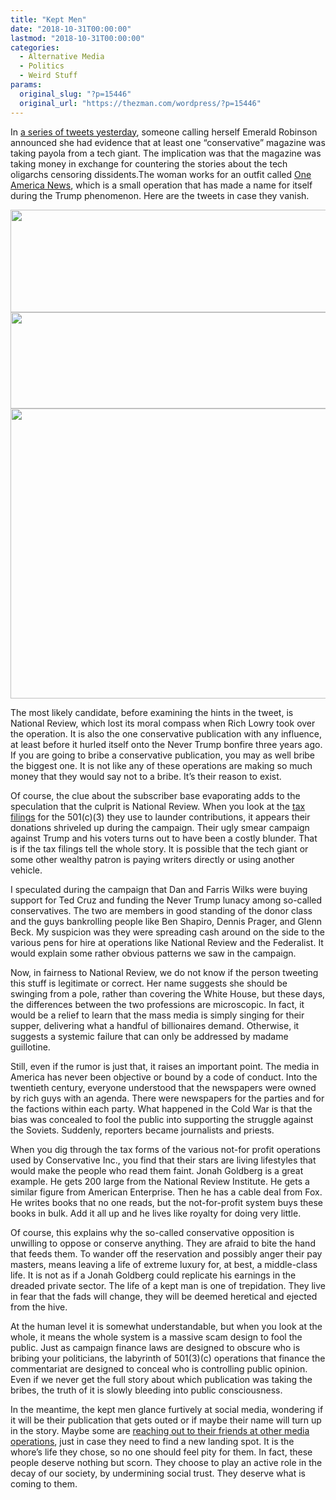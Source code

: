 ```yaml
---
title: "Kept Men"
date: "2018-10-31T00:00:00"
lastmod: "2018-10-31T00:00:00"
categories:
  - Alternative Media
  - Politics
  - Weird Stuff
params:
  original_slug: "?p=15446"
  original_url: "https://thezman.com/wordpress/?p=15446"
---
```


In
<a href="https://twitter.com/EmeraldRobinson/status/1057364269124251648"
rel="noopener" target="_blank">a series of tweets yesterday</a>, someone
calling herself Emerald Robinson announced she had evidence that at
least one “conservative” magazine was taking payola from a tech giant.
The implication was that the magazine was taking money in exchange for
countering the stories about the tech oligarchs censoring dissidents.The
woman works for an outfit called <a
href="https://www.washingtonpost.com/lifestyle/style/an-inside-look-at-one-america-news-the-insurgent-tv-network-taking-pro-trump-to-new-heights/2017/07/05/7475f0a4-4fa2-11e7-91eb-9611861a988f_story.html?utm_term=.24537f1391b9"
rel="noopener" target="_blank">One America News</a>, which is a small
operation that has made a name for itself during the Trump phenomenon.
Here are the tweets in case they vanish.

[<img
src="http://thezman.com/wordpress/wp-content/uploads/2018/10/Capture1.png"
class="alignleft size-full wp-image-15447" decoding="async"
sizes="(max-width: 581px) 100vw, 581px"
srcset="https://thezman.com/wordpress/wp-content/uploads/2018/10/Capture1.png 581w, https://thezman.com/wordpress/wp-content/uploads/2018/10/Capture1-300x85.png 300w, https://thezman.com/wordpress/wp-content/uploads/2018/10/Capture1-500x141.png 500w"
width="581" height="164" />](http://thezman.com/wordpress/wp-content/uploads/2018/10/Capture1.png)
[<img
src="http://thezman.com/wordpress/wp-content/uploads/2018/10/Capture2.png"
class="alignleft size-full wp-image-15448" decoding="async"
sizes="(max-width: 580px) 100vw, 580px"
srcset="https://thezman.com/wordpress/wp-content/uploads/2018/10/Capture2.png 580w, https://thezman.com/wordpress/wp-content/uploads/2018/10/Capture2-300x80.png 300w, https://thezman.com/wordpress/wp-content/uploads/2018/10/Capture2-500x133.png 500w"
width="580" height="154" />](http://thezman.com/wordpress/wp-content/uploads/2018/10/Capture2.png)
[<img
src="http://thezman.com/wordpress/wp-content/uploads/2018/10/Capture3.png"
class="alignleft size-full wp-image-15449" decoding="async"
loading="lazy" sizes="auto, (max-width: 625px) 100vw, 625px"
srcset="https://thezman.com/wordpress/wp-content/uploads/2018/10/Capture3.png 625w, https://thezman.com/wordpress/wp-content/uploads/2018/10/Capture3-300x223.png 300w, https://thezman.com/wordpress/wp-content/uploads/2018/10/Capture3-404x300.png 404w"
width="625" height="464" />](http://thezman.com/wordpress/wp-content/uploads/2018/10/Capture3.png)

The most likely candidate, before examining the hints in the tweet, is
National Review, which lost its moral compass when Rich Lowry took over
the operation. It is also the one conservative publication with any
influence, at least before it hurled itself onto the Never Trump bonfire
three years ago. If you are going to bribe a conservative publication,
you may as well bribe the biggest one. It is not like any of these
operations are making so much money that they would say not to a bribe.
It’s their reason to exist.

Of course, the clue about the subscriber base evaporating adds to the
speculation that the culprit is National Review. When you look at the
[tax
filings](http://990s.foundationcenter.org/990_pdf_archive/133/133649537/133649537_201707_990.pdf)
for the 501(c)(3) they use to launder contributions, it appears their
donations shriveled up during the campaign. Their ugly smear campaign
against Trump and his voters turns out to have been a costly blunder.
That is if the tax filings tell the whole story. It is possible that the
tech giant or some other wealthy patron is paying writers directly or
using another vehicle.

I speculated during the campaign that Dan and Farris Wilks were buying
support for Ted Cruz and funding the Never Trump lunacy among so-called
conservatives. The two are members in good standing of the donor class
and the guys bankrolling people like Ben Shapiro, Dennis Prager, and
Glenn Beck. My suspicion was they were spreading cash around on the side
to the various pens for hire at operations like National Review and the
Federalist. It would explain some rather obvious patterns we saw in the
campaign.

Now, in fairness to National Review, we do not know if the person
tweeting this stuff is legitimate or correct. Her name suggests she
should be swinging from a pole, rather than covering the White House,
but these days, the differences between the two professions are
microscopic. In fact, it would be a relief to learn that the mass media
is simply singing for their supper, delivering what a handful of
billionaires demand. Otherwise, it suggests a systemic failure that can
only be addressed by madame guillotine.

Still, even if the rumor is just that, it raises an important point. The
media in America has never been objective or bound by a code of conduct.
Into the twentieth century, everyone understood that the newspapers were
owned by rich guys with an agenda. There were newspapers for the parties
and for the factions within each party. What happened in the Cold War is
that the bias was concealed to fool the public into supporting the
struggle against the Soviets. Suddenly, reporters became journalists and
priests.

When you dig through the tax forms of the various not-for profit
operations used by Conservative Inc., you find that their stars are
living lifestyles that would make the people who read them faint. Jonah
Goldberg is a great example. He gets 200 large from the National Review
Institute. He gets a similar figure from American Enterprise. Then he
has a cable deal from Fox. He writes books that no one reads, but the
not-for-profit system buys these books in bulk. Add it all up and he
lives like royalty for doing very little.

Of course, this explains why the so-called conservative opposition is
unwilling to oppose or conserve anything. They are afraid to bite the
hand that feeds them. To wander off the reservation and possibly anger
their pay masters, means leaving a life of extreme luxury for, at best,
a middle-class life. It is not as if a Jonah Goldberg could replicate
his earnings in the dreaded private sector. The life of a kept man is
one of trepidation. They live in fear that the fads will change, they
will be deemed heretical and ejected from the hive.

At the human level it is somewhat understandable, but when you look at
the whole, it means the whole system is a massive scam design to fool
the public. Just as campaign finance laws are designed to obscure who is
bribing your politicians, the labyrinth of 501(3)(c) operations that
finance the commentariat are designed to conceal who is controlling
public opinion. Even if we never get the full story about which
publication was taking the bribes, the truth of it is slowly bleeding
into public consciousness.

In the meantime, the kept men glance furtively at social media,
wondering if it will be their publication that gets outed or if maybe
their name will turn up in the story. Maybe some are [reaching out to
their friends at other media
operations](http://nymag.com/intelligencer/2013/03/joshn-trevino-admits-to-shilling-for-malaysia.html),
just in case they need to find a new landing spot. It is the whore’s
life they chose, so no one should feel pity for them. In fact, these
people deserve nothing but scorn. They choose to play an active role in
the decay of our society, by undermining social trust. They deserve what
is coming to them.
